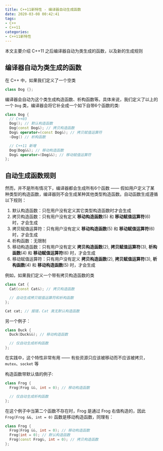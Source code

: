 ```yaml
---
title: C++11新特性 - 编译器自动生成函数
date: 2020-03-08 00:42:41
tags:
- C++
- C++11
categories:
- C++11新特性
---
```


本文主要介绍 C++11 之后编译器自动为类生成的函数，以及新的生成规则

<!-- More -->

## 编译器自动为类生成的函数

在 C++ 中，如果我们定义了一个空类

```C++
class Dog {};
```

编译器会自动为这个类生成构造函数、析构函数等。具体来说，我们定义了以上的一个 `Dog` 类，编译器会将它补全成一个如下自带6个函数的类:

```C++
class Dog {
  // C++03 
  Dog(); // 默认构造函数
  Dog(const Dog&); // 拷贝构造函数
  Dog& operator=(const Dog&); // 拷贝赋值运算符
  ~Dog() // 析构函数

  // C++11 新增
  Dog(Dog&&); // 移动构造函数
  Dog& operator=(Dog&&); // 移动赋值运算符
};
```

## 自动生成函数规则

然而，并不是所有情况下，编译器都会生成所有6个函数 —— 假如用户定义了某种类型的构造函数，编译器则不会生成某种其他类型构造函数。自动函数生成遵循以下规则：

1. 默认构造函数：只在用户没有定义其它类型构造函数时才会生成
2. 拷贝构造函数：只有用户没有定义 **移动构造函数**(5) 和 **移动赋值运算符**(6) 时，才会生成
3. 拷贝赋值运算符：只有用户没有定义 **移动构造函数**(5) 和 **移动赋值运算符**(6) 时，才会生成
4. 析构函数：无限制
5. 移动构造函数：只有用户没有定义 **拷贝构造函数**(2), **拷贝赋值运算符**(3), **析构函数**(4) 和 **移动赋值运算符**(6) 时，才会生成
6. 移动赋值运算符：只有用户没有定义 **拷贝构造函数**(2), **拷贝赋值运算符**(3), **析构函数**(4) 和 **移动构造函数**(5) 时，才会生成

例如，如果我们定义一个带有拷贝构造函数的类

```C++
class Cat {
  Cat(const Cat&); // 拷贝构造函数

  // 自动生成拷贝赋值运算符和析构函数
};

Cat cat; // 报错，Cat 类无默认构造函数
```

另一个例子：
```C++
class Duck {
  Duck(Duck&&); // 移动构造函数

  // 仅自动生成析构函数
};
```
在实践中，这个特性非常有用 —— 有些资源只应该被移动而不应该被拷贝，`mutex`、`socket` 等

构造函数带默认值的例子:
```C++
class Frog {
  Frog(Frog &&, int = 0); // 移动构造函数

  // 仅自动生成析构函数
};
```

在这个例子中当第二个函数不存在时，Frog 是通过 Frog 右值构造的，因此 `Frog(Frog &&, int = 0)` 函数是移动构造函数，同理有：

```C++
class Frog {
  Frog(Frog &&, int = 0); // 移动构造函数
  Frog(int = 0); // 默认构造函数
  Frog(const Frog&, int = 0); // 拷贝构造函数
};
```